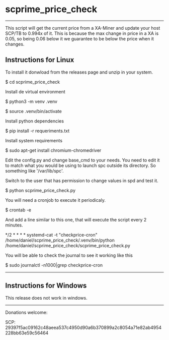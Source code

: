 # scprime_price_check

---

This script will get the current price from a XA-Miner and update your host SCP/TB to 0.994x of it. This is because the max change in price in a XA is 0.05, so being 0.06 below it we guarantee to be below the price when it changes.

## Instructions for Linux

To install it donwload from the releases page and unzip in your system.

$ cd scprime_price_check

Install de virtual environment

$ python3 -m venv .venv

$ source .venv/bin/activate

Install python dependencies

$ pip install -r requeriments.txt

Install system requirements

$ sudo apt-get install chromium-chromedriver

Edit the config.py and change base_cmd to your needs. You need to edit it to match what you would be using to launch spc outside its directory. So something like '/var/lib/spc'.

Switch to the user that has permission to change values in spd and test it.

$ python scprime_price_check.py

You will need a cronjob to execute it periodicaly.

$ crontab -e

And add a line similar to this one, that will execute the script every 2 minutes.

*/2 * * * * systemd-cat -t "checkprice-cron" /home/daniel/scprime_price_check/.venv/bin/python /home/daniel/scprime_price_check/scprime_price_check.py

You will be able to check the journal to see it working like this

$ sudo journalctl -n1000|grep checkprice-cron

---

## Instructions for Windows

This release does not work in windows.

-----------------------------------------------

Donations welcome:

SCP: 29397f5ac09162c48aeea537c4950d90a6b370899a2c8054a71e82ab4954228bb63e59c56464
